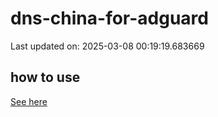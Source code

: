 # dns-china-for-adguard

Last updated on: 2025-03-08 00:19:19.683669

## how to use

[See here](https://github.com/AdguardTeam/AdGuardHome/wiki/Configuration#upstreams-from-file)